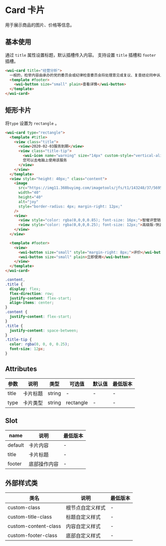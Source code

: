 <frame/>

# Card 卡片

用于展示商品的图片、价格等信息。

## 基本使用

通过 `title` 属性设置标题，默认插槽传入内容。
支持设置 `title` 插槽和 `footer` 插槽。

```html
<wui-card title="经营分析">
  一般的，检举内容由承办的党的委员会或纪律检查委员会将处理意见或复议、复查结论同申诉人见面，听取其意见。复议、复查的结论和决定，应交给申诉人一份。
  <template #footer>
    <wui-button size="small" plain>查看详情</wui-button>
  </template>
</wui-card>
```

## 矩形卡片

将`type` 设置为 `rectangle` 。

```html
<wui-card type="rectangle">
  <template #title>
    <view class="title">
      <view>2020-02-03服务到期</view>
      <view class="title-tip">
        <wui-icon name="warning" size="14px" custom-style="vertical-align: bottom" />
        您可以去电脑上使用该服务
      </view>
    </view>
  </template>
  <view style="height: 40px;" class="content">
    <image
      src="https://img11.360buyimg.com/imagetools/jfs/t1/143248/37/5695/265818/5f3a8546E98d998a4/745897ca9c9e474b.jpg"
      width="40"
      height="40"
      alt="joy"
      style="border-radius: 4px; margin-right: 12px;"
    />
    <view>
      <view style="color: rgba(0,0,0,0.85); font-size: 16px;">智催评营销</view>
      <view style="color: rgba(0,0,0,0.25); font-size: 12px;">高级版-快速吸粉 | 周期一年</view>
    </view>
  </view>

  <template #footer>
    <view>
      <wui-button size="small" style="margin-right: 8px;">评价</wui-button>
      <wui-button size="small" plain>立即使用</wui-button>
    </view>
  </template>
</wui-card>
```

```scss
.content,
.title {
  display: flex;
  flex-direction: row;
  justify-content: flex-start;
  align-items: center;
}
.content {
  justify-content: flex-start;
}
.title {
  justify-content: space-between;
}
.title-tip {
  color: rgba(0, 0, 0, 0.25);
  font-size: 12px;
}
```

## Attributes

| 参数  | 说明     | 类型   | 可选值    | 默认值 | 最低版本 |
| ----- | -------- | ------ | --------- | ------ | -------- |
| title | 卡片标题 | string | -         | -      | -        |
| type  | 卡片类型 | string | rectangle | -      | -        |

## Slot

| name    | 说明         | 最低版本 |
| ------- | ------------ | -------- |
| default | 卡片内容     | -        |
| title   | 卡片标题     | -        |
| footer  | 底部操作内容 | -        |

## 外部样式类

| 类名                 | 说明             | 最低版本 |
| -------------------- | ---------------- | -------- |
| custom-class         | 根节点自定义样式 | -        |
| custom-title-class   | 标题自定义样式   | -        |
| custom-content-class | 内容自定义样式   | -        |
| custom-footer-class  | 底部自定义样式   | -        |
